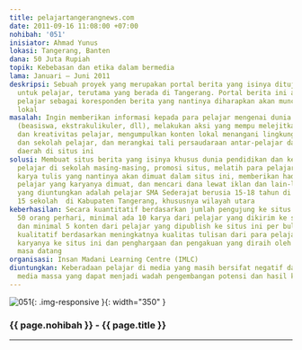 ```yaml
---
title: pelajartangerangnews.com
date: 2011-09-16 11:08:00 +07:00
nohibah: '051'
inisiator: Ahmad Yunus
lokasi: Tangerang, Banten
dana: 50 Juta Rupiah
topik: Kebebasan dan etika dalam bermedia
lama: Januari – Juni 2011
deskripsi: Sebuah proyek yang merupakan portal berita yang isinya ditujukan khusus
  untuk pelajar, terutama yang berada di Tangerang. Portal berita ini akan melibatkan
  pelajar sebagai koresponden berita yang nantinya diharapkan akan muncul konten-konten
  lokal
masalah: Ingin memberikan informasi kepada para pelajar mengenai dunia pendidikan
  (beasiswa, ekstrakulikuler, dll), melakukan aksi yang mempu melejitkan potensi belajar
  dan kreativitas pelajar, mengumpulkan konten lokal menangani lingkungan tempat tinggal
  dan sekolah pelajar, dan merangkai tali persaudaraan antar-pelajar dari berbagai
  daerah di situs ini
solusi: Membuat situs berita yang isinya khusus dunia pendidikan dan kegiatan para
  pelajar di sekolah masing-masing, promosi situs, melatih para pelajar dalam membuat
  karya tulis yang nantinya akan dimuat dalam situs ini, memberikan hadiah kepada
  pelajar yang karyanya dimuat, dan mencari dana lewat iklan dan lain-lain. Pihak
  yang diuntungkan adalah pelajar SMA Sederajat berusia 15-18 tahun di lebih dari
  15 sekolah  di Kabupaten Tangerang, khususnya wilayah utara
keberhasilan: Secara kuantitatif berdasarkan jumlah pengujung ke situs ini minimal
  50 orang perhari, minimal ada 10 karya dari pelajar yang dikirim ke situs ini perbulannya,
  dan minimal 5 konten dari pelajar yang dipublish ke situs ini per bulannya. Secara
  kualitatif berdasarkan meningkatnya kualitas tulisan dari para pelajar yang mengirimkan
  karyanya ke situs ini dan penghargaan dan pengakuan yang diraih oleh situs ini di
  masa datang
organisasi: Insan Madani Learning Centre (IMLC)
diuntungkan: Keberadaan pelajar di media yang masih bersifat negatif dan tidak ada
  media massa yang dapat menjadi wadah pengembangan potensi dan hasil karya pelajar
---
```


![051](/static/img/hibahcmb/051.png){: .img-responsive }{: width="350" }

### {{ page.nohibah }} - {{ page.title }}

---
